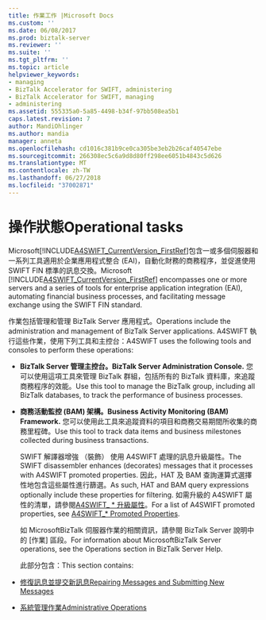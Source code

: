 ```yaml
---
title: 作業工作 |Microsoft Docs
ms.custom: ''
ms.date: 06/08/2017
ms.prod: biztalk-server
ms.reviewer: ''
ms.suite: ''
ms.tgt_pltfrm: ''
ms.topic: article
helpviewer_keywords:
- managing
- BizTalk Accelerator for SWIFT, administering
- BizTalk Accelerator for SWIFT, managing
- administering
ms.assetid: 555335a0-5a85-4498-b34f-97bb508ea5b1
caps.latest.revision: 7
author: MandiOhlinger
ms.author: mandia
manager: anneta
ms.openlocfilehash: cd1016c381b9ce0ca305be3eb2b26caf40547ebe
ms.sourcegitcommit: 266308ec5c6a9d8d80ff298ee6051b4843c5d626
ms.translationtype: MT
ms.contentlocale: zh-TW
ms.lasthandoff: 06/27/2018
ms.locfileid: "37002871"
---
```

# <a name="operational-tasks"></a><span data-ttu-id="30e0a-102">操作狀態</span><span class="sxs-lookup"><span data-stu-id="30e0a-102">Operational tasks</span></span>
<span data-ttu-id="30e0a-103">Microsoft[!INCLUDE[A4SWIFT_CurrentVersion_FirstRef](../../includes/a4swift-currentversion-firstref-md.md)]包含一或多個伺服器和一系列工具適用於企業應用程式整合 (EAI)，自動化財務的商務程序，並促進使用 SWIFT FIN 標準的訊息交換。</span><span class="sxs-lookup"><span data-stu-id="30e0a-103">Microsoft [!INCLUDE[A4SWIFT_CurrentVersion_FirstRef](../../includes/a4swift-currentversion-firstref-md.md)] encompasses one or more servers and a series of tools for enterprise application integration (EAI), automating financial business processes, and facilitating message exchange using the SWIFT FIN standard.</span></span>  

 <span data-ttu-id="30e0a-104">作業包括管理和管理 BizTalk Server 應用程式。</span><span class="sxs-lookup"><span data-stu-id="30e0a-104">Operations include the administration and management of BizTalk Server applications.</span></span> <span data-ttu-id="30e0a-105">A4SWIFT 執行這些作業，使用下列工具和主控台：</span><span class="sxs-lookup"><span data-stu-id="30e0a-105">A4SWIFT uses the following tools and consoles to perform these operations:</span></span>  

- <span data-ttu-id="30e0a-106">**BizTalk Server 管理主控台。**</span><span class="sxs-lookup"><span data-stu-id="30e0a-106">**BizTalk Server Administration Console.**</span></span> <span data-ttu-id="30e0a-107">您可以使用這項工具來管理 BizTalk 群組，包括所有的 BizTalk 資料庫，來追蹤商務程序的效能。</span><span class="sxs-lookup"><span data-stu-id="30e0a-107">Use this tool to manage the BizTalk group, including all BizTalk databases, to track the performance of business processes.</span></span>  

- <span data-ttu-id="30e0a-108">**商務活動監控 (BAM) 架構。**</span><span class="sxs-lookup"><span data-stu-id="30e0a-108">**Business Activity Monitoring (BAM) Framework.**</span></span> <span data-ttu-id="30e0a-109">您可以使用此工具來追蹤資料的項目和商務交易期間所收集的商務里程碑。</span><span class="sxs-lookup"><span data-stu-id="30e0a-109">Use this tool to track data items and business milestones collected during business transactions.</span></span>  

  <span data-ttu-id="30e0a-110">SWIFT 解譯器增強 （裝飾） 使用 A4SWIFT 處理的訊息升級屬性。</span><span class="sxs-lookup"><span data-stu-id="30e0a-110">The SWIFT disassembler enhances (decorates) messages that it processes with A4SWIFT promoted properties.</span></span> <span data-ttu-id="30e0a-111">因此，HAT 及 BAM 查詢運算式選擇性地包含這些屬性進行篩選。</span><span class="sxs-lookup"><span data-stu-id="30e0a-111">As such, HAT and BAM query expressions optionally include these properties for filtering.</span></span> <span data-ttu-id="30e0a-112">如需升級的 A4SWIFT 屬性的清單，請參閱[A4SWIFT_ \* 升級屬性](../../adapters-and-accelerators/accelerator-swift/a4swift-promoted-properties.md)。</span><span class="sxs-lookup"><span data-stu-id="30e0a-112">For a list of A4SWIFT promoted properties, see [A4SWIFT_\* Promoted Properties](../../adapters-and-accelerators/accelerator-swift/a4swift-promoted-properties.md).</span></span>  

  <span data-ttu-id="30e0a-113">如 MicrosoftBizTalk 伺服器作業的相關資訊，請參閱 BizTalk Server 說明中的 [作業] 區段。</span><span class="sxs-lookup"><span data-stu-id="30e0a-113">For information about MicrosoftBizTalk Server operations, see the Operations section in BizTalk Server Help.</span></span>  

  <span data-ttu-id="30e0a-114">此部分包含：</span><span class="sxs-lookup"><span data-stu-id="30e0a-114">This section contains:</span></span>  

- [<span data-ttu-id="30e0a-115">修復訊息並提交新訊息</span><span class="sxs-lookup"><span data-stu-id="30e0a-115">Repairing Messages and Submitting New Messages</span></span>](../../adapters-and-accelerators/accelerator-swift/repairing-messages-and-submitting-new-messages.md)  

- [<span data-ttu-id="30e0a-116">系統管理作業</span><span class="sxs-lookup"><span data-stu-id="30e0a-116">Administrative Operations</span></span>](../../adapters-and-accelerators/accelerator-swift/administrative-operations.md)
